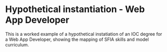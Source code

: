 # Hypothetical instantiation - Web App Developer

This is a worked example of a hypothetical instatiation of an IOC degree for a Web App Developer, showing the mapping of SFIA skills and model curriculum.
